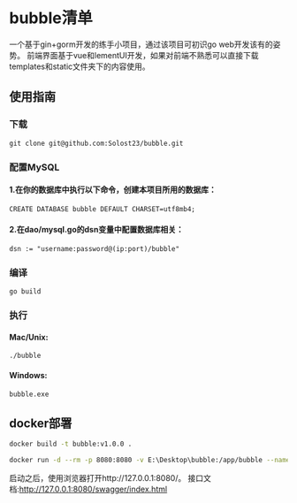 # bubble清单
一个基于gin+gorm开发的练手小项目，通过该项目可初识go web开发该有的姿势。
前端界面基于vue和lementUI开发，如果对前端不熟悉可以直接下载templates和static文件夹下的内容使用。
## 使用指南
### 下载
    git clone git@github.com:Solost23/bubble.git
### 配置MySQL
#### 1.在你的数据库中执行以下命令，创建本项目所用的数据库：
    CREATE DATABASE bubble DEFAULT CHARSET=utf8mb4;
#### 2.在dao/mysql.go的dsn变量中配置数据库相关：
    dsn := "username:password@(ip:port)/bubble"
### 编译
    go build
### 执行
#### Mac/Unix:
    ./bubble
#### Windows:
    bubble.exe


## docker部署
```bash
docker build -t bubble:v1.0.0 .
```

```bash
docker run -d --rm -p 8080:8080 -v E:\Desktop\bubble:/app/bubble --name bubble --link MySQL:mysqldb bubble:v1.0.0
```
启动之后，使用浏览器打开http://127.0.0.1:8080/。
接口文档:http://127.0.0.1:8080/swagger/index.html
